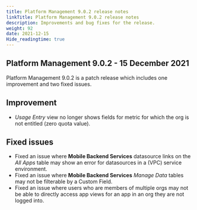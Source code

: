 ```yaml
---
title: Platform Management 9.0.2 release notes
linkTitle: Platform Management 9.0.2 release notes
description: Improvements and bug fixes for the release.
weight: 92
date: 2021-12-15
Hide_readingtime: true
---
```


## Platform Management 9.0.2 - 15 December 2021

Platform Management 9.0.2 is a patch release which includes one improvement and two fixed issues.

## Improvement

* _Usage Entry_ view no longer shows fields for metric for which the org is not entitled (zero quota value).

## Fixed issues

* Fixed an issue where **Mobile Backend Services** datasource links on the _All Apps_ table may show an error for datasources in a (VPC) service environment.
* Fixed an issue where **Mobile Backend Services** _Manage Data_ tables may not be filterable by a Custom Field.
* Fixed an issue where users who are members of multiple orgs may not be able to directly access app views for an app in an org they are not logged into.
